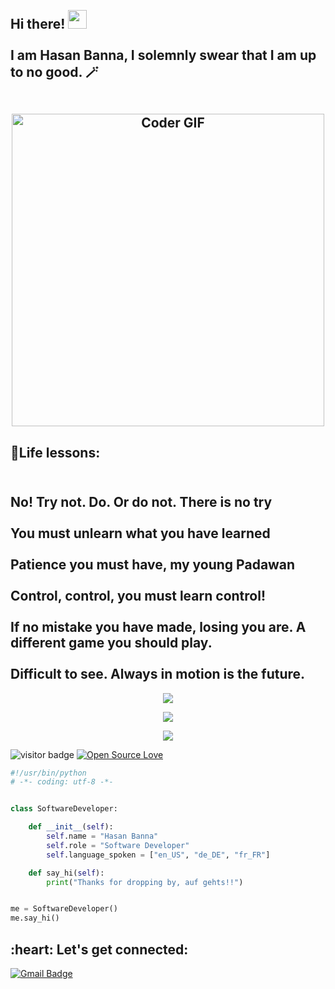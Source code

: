 <h2 align="left">
 <abc>
  <br>Hi there! <img src="https://user-images.githubusercontent.com/42378118/110234147-e3259600-7f4e-11eb-95be-0c4047144dea.gif" width="30"><br>
  <br> I am Hasan Banna, I solemnly swear that I am up to no good. 🪄 <br>
  <br>
    <p align="center"><img src=https://media.giphy.com/media/v1.Y2lkPTc5MGI3NjExdzMzb290MDMydWt3Y25xdXNnZzQ0cXQxbHd5cXAwNjNyeTIzNWZubSZlcD12MV9pbnRlcm5hbF9naWZfYnlfaWQmY3Q9Zw/scZPhLqaVOM1qG4lT9/giphy.gif alt="Coder GIF" width="500"></p>
 </abc>
</h2> 


<h2 align="left">📘Life lessons:</h2>
<h2 align="left">
 <abc>
  <br> No! Try not. Do. Or do not. There is no try <br>
  <br> You must unlearn what you have learned <br>
  <br> Patience you must have, my young Padawan <br>
  <br> Control, control, you must learn control! <br>
  <br> If no mistake you have made, losing you are. A different game you should play. <br>
  <br> Difficult to see. Always in motion is the future. <br>
 </abc>
</h2> 

<p align="center"><img src="https://i.giphy.com/RThN0hOS2GO4M.gif" /></p>
<p align="center"><img src="https://media.giphy.com/media/v1.Y2lkPTc5MGI3NjExcHI0ajVlamdycmFmemVwdjd1N2diZTN4ZXN0bGUwMnVpemY3Z2Q4bCZlcD12MV9pbnRlcm5hbF9naWZfYnlfaWQmY3Q9Zw/bGgsc5mWoryfgKBx1u/giphy.gif" /></p>
<p align="center"><img src="https://media.giphy.com/media/v1.Y2lkPTc5MGI3NjExZXQ2Y3c5NXVnYTV0MzF1bWt4ZGJ5YjN3dDh1Ymp0NWF1cWc0eHlvYSZlcD12MV9pbnRlcm5hbF9naWZfYnlfaWQmY3Q9Zw/d3mlE7uhX8KFgEmY/giphy.gif" /></p>


![visitor badge](https://visitor-badge.laobi.icu/badge?page_id=ob1Kenoobi.visitor-badge&left_color=red&right_color=green&left_text=HelloVisitors)
[![Open Source Love](https://badges.frapsoft.com/os/v1/open-source.svg?v=103)](https://github.com/ellerbrock/open-source-badges/)

```python
#!/usr/bin/python
# -*- coding: utf-8 -*-


class SoftwareDeveloper:

    def __init__(self):
        self.name = "Hasan Banna"
        self.role = "Software Developer"
        self.language_spoken = ["en_US", "de_DE", "fr_FR"]

    def say_hi(self):
        print("Thanks for dropping by, auf gehts!!")


me = SoftwareDeveloper()
me.say_hi()
```
<h2 align="left">:heart: Let's get connected:</h2>

[![Gmail Badge](https://img.shields.io/badge/Gmail-c14438?style=flat-square&logo=Gmail&logoColor=white&link=mailto:hansolo132134@gmail.com)](mailto:hansolo132134@gmail.com) 


<!---
ob1Kenoobi/ob1Kenoobi is a ✨ special ✨ repository because its `README.md` (this file) appears on your GitHub profile.
You can click the Preview link to take a look at your changes.
--->

